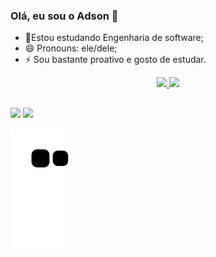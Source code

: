 ### Olá, eu sou o Adson 👋

- 🌱Estou estudando Engenharia de software;
- 😄 Pronouns: ele/dele;
- ⚡ Sou bastante proativo e gosto de estudar.

<div align="center">
  <a href="https://github.com/AdySoares">
  <img height="180em" src="https://github-readme-stats.vercel.app/api?username=AdySoares&show_icons=true&theme=monokai&include_all_commits=true&count_private=true"/>
  <img height="180em" src="https://github-readme-stats.vercel.app/api/top-langs/?username=AdySoares&layout=compact&langs_count=7&theme=monokai"/>
</div>
  
  ##
  
<div> 
    <a href="https://instagram.com/ady_soaress" target="_blank"><img src="https://img.shields.io/badge/-Instagram-%23E4405F?style=for-the-badge&logo=instagram&logoColor=white" target="_blank"></a>
    <a href="https://www.linkedin.com/in/adson-soares-a08973233/" target="_blank"><img src="https://img.shields.io/badge/-LinkedIn-%230077B5?style=for-the-badge&logo=linkedin&logoColor=white" target="_blank"></a> 
 
 ![Snake animation](https://github.com/AdySoares/AdySoares/blob/output/github-contribution-grid-snake.svg)
  
 </div>
